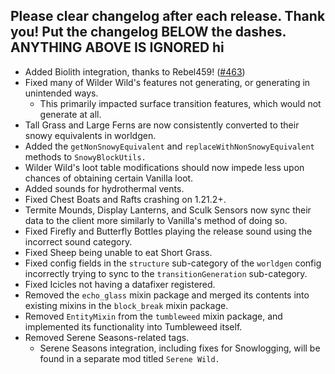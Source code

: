 Please clear changelog after each release.
Thank you!
Put the changelog BELOW the dashes. ANYTHING ABOVE IS IGNORED
hi
-----------------
- Added Biolith integration, thanks to Rebel459! ([#463](https://github.com/FrozenBlock/WilderWild/pull/463))
- Fixed many of Wilder Wild's features not generating, or generating in unintended ways.
  - This primarily impacted surface transition features, which would not generate at all.
- Tall Grass and Large Ferns are now consistently converted to their snowy equivalents in worldgen.
- Added the `getNonSnowyEquivalent` and `replaceWithNonSnowyEquivalent` methods to `SnowyBlockUtils.`
- Wilder Wild's loot table modifications should now impede less upon chances of obtaining certain Vanilla loot.
- Added sounds for hydrothermal vents.
- Fixed Chest Boats and Rafts crashing on 1.21.2+.
- Termite Mounds, Display Lanterns, and Sculk Sensors now sync their data to the client more similarly to Vanilla's method of doing so.
- Fixed Firefly and Butterfly Bottles playing the release sound using the incorrect sound category.
- Fixed Sheep being unable to eat Short Grass.
- Fixed config fields in the `structure` sub-category of the `worldgen` config incorrectly trying to sync to the `transitionGeneration` sub-category.
- Fixed Icicles not having a datafixer registered.
- Removed the `echo_glass` mixin package and merged its contents into existing mixins in the `block_break` mixin package.
- Removed `EntityMixin` from the `tumbleweed` mixin package, and implemented its functionality into Tumbleweed itself.
- Removed Serene Seasons-related tags.
  - Serene Seasons integration, including fixes for Snowlogging, will be found in a separate mod titled `Serene Wild.`
